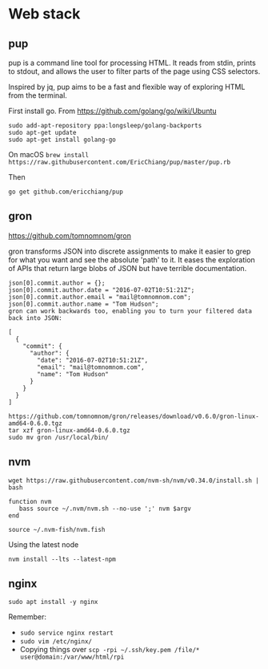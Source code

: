 # Web stack
## pup

pup is a command line tool for processing HTML. It reads from stdin, prints to stdout, and allows the user to filter parts of the page using CSS selectors.

Inspired by jq, pup aims to be a fast and flexible way of exploring HTML from the terminal.


First install go. From https://github.com/golang/go/wiki/Ubuntu
```
sudo add-apt-repository ppa:longsleep/golang-backports
sudo apt-get update
sudo apt-get install golang-go
```

On macOS 
```brew install https://raw.githubusercontent.com/EricChiang/pup/master/pup.rb```

Then

```go get github.com/ericchiang/pup```


## gron

https://github.com/tomnomnom/gron

gron transforms JSON into discrete assignments to make it easier to grep for what you want and see the absolute 'path' to it. It eases the exploration of APIs that return large blobs of JSON but have terrible documentation.

```gron "https://api.github.com/repos/tomnomnom/gron/commits?per_page=1" | fgrep "commit.author"
json[0].commit.author = {};
json[0].commit.author.date = "2016-07-02T10:51:21Z";
json[0].commit.author.email = "mail@tomnomnom.com";
json[0].commit.author.name = "Tom Hudson";
gron can work backwards too, enabling you to turn your filtered data back into JSON:
```
```gron "https://api.github.com/repos/tomnomnom/gron/commits?per_page=1" | fgrep "commit.author" | gron --ungron
[
  {
    "commit": {
      "author": {
        "date": "2016-07-02T10:51:21Z",
        "email": "mail@tomnomnom.com",
        "name": "Tom Hudson"
      }
    }
  }
]
```
```
https://github.com/tomnomnom/gron/releases/download/v0.6.0/gron-linux-amd64-0.6.0.tgz
tar xzf gron-linux-amd64-0.6.0.tgz
sudo mv gron /usr/local/bin/
```


## nvm

```
wget https://raw.githubusercontent.com/nvm-sh/nvm/v0.34.0/install.sh | bash

function nvm
   bass source ~/.nvm/nvm.sh --no-use ';' nvm $argv
end
```

`source ~/.nvm-fish/nvm.fish`

Using the latest node

`nvm install --lts --latest-npm`

## nginx

```
sudo apt install -y nginx 
```
Remember: 
- `sudo service nginx restart`
- `sudo vim /etc/nginx/`
- Copying things over `scp -rpi ~/.ssh/key.pem /file/* user@domain:/var/www/html/rpi`
